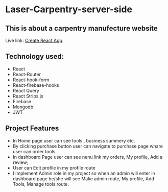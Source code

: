 # Laser-Carpentry-server-side

## This is about a carpentry manufecture website 
Live link: [Create React App](https://github.com/facebook/create-react-app).

## Technology used:
* React
* React-Router
* React-hook-form
* React-firebase-hooks
* React Query
* React Strips.js
* Firebase
* Mongodb
* JWT

## Project Features
* In Home page user can see tools , business summery etc.
* By clicking purchase button user can navigate to purchase page whare user can order tools
* In dashboard Page user can see nenu link my orders, My profile, Add a review;
* User can Edit profile in my profile route
* I Implement Admin role in my project so when an admin will enter in dashboard page he/she will see Make admin route, My profile, Add Tools, Manage tools route.


